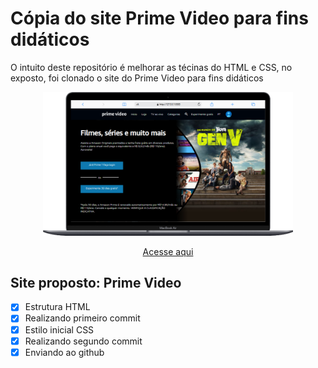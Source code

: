 # Cópia do site Prime Video para fins didáticos

O intuito deste repositório é melhorar as técinas do HTML e CSS, no exposto, foi clonado o site do Prime Video para fins didáticos

<div align=center>
    <img src="./assets/img/Macbook-Air-127.0.0.1 (1).png" width=400>
</div>

<div align=center>
    
[Acesse aqui](https://github.com/jvs2001/Prime-Video-)
</div>

## Site proposto: Prime Video

- [x] Estrutura HTML
- [x] Realizando primeiro commit
- [x] Estilo inicial CSS
- [x] Realizando segundo commit
- [x] Enviando ao github
